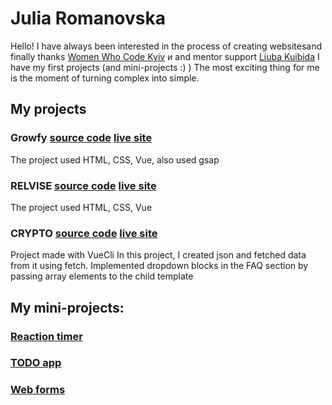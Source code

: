 # Julia Romanovska
Hello! I have always been interested in the process of creating websitesand finally thanks [Women Who Code Kyiv](https://www.facebook.com/wwcodekyiv)
и and mentor support [Liuba Kuibida](https://medium.com/@ni4yja) I have my first projects (and mini-projects :) ) The most exciting thing for me is the moment of turning complex into simple.

## My projects
### **Growfy** [source code](https://github.com/yuladp1/growfy) [live site](https://yuladp1.github.io/growfy/)
The project used HTML, CSS, Vue, also used gsap


### **RELVISE** [source code](https://github.com/yuladp1/relvise-vue)  [live site](https://yuladp1.github.io/relvise-vue/)
The project used HTML, CSS, Vue

### **CRYPTO** [source code](https://github.com/yuladp1/crypto-vue)  [live site](https://yuladp1.github.io/crypto-vue/)
Project made with VueCli
In this project, I created json and fetched data from it using fetch.
Implemented dropdown blocks in the FAQ section by passing array elements to the child template

## My mini-projects:

### [Reaction timer](https://github.com/yuladp1/vue-reaction-timer)

### [TODO app](https://github.com/yuladp1/todoapp)

### [Web forms](https://github.com/yuladp1/web-forms)


